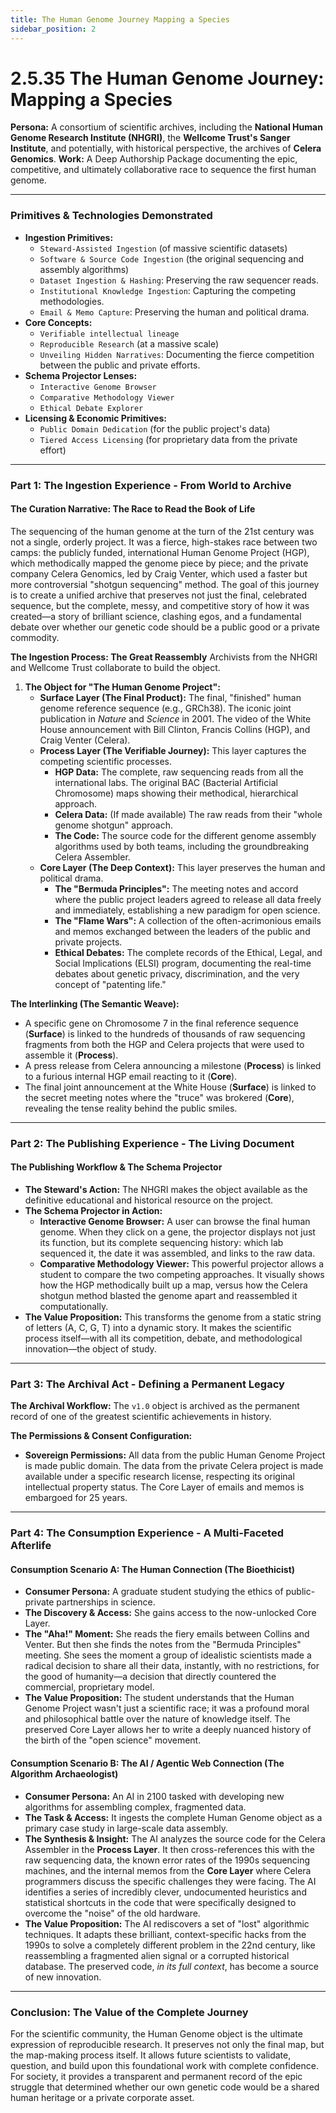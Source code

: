 ```yaml
---
title: The Human Genome Journey Mapping a Species
sidebar_position: 2
---
```


# 2.5.35 The Human Genome Journey: Mapping a Species

**Persona:** A consortium of scientific archives, including the **National Human Genome Research Institute (NHGRI)**, the **Wellcome Trust's Sanger Institute**, and potentially, with historical perspective, the archives of **Celera Genomics**.
**Work:** A Deep Authorship Package documenting the epic, competitive, and ultimately collaborative race to sequence the first human genome.

---

### **Primitives & Technologies Demonstrated**

*   **Ingestion Primitives:**
    *   `Steward-Assisted Ingestion` (of massive scientific datasets)
    *   `Software & Source Code Ingestion` (the original sequencing and assembly algorithms)
    *   `Dataset Ingestion & Hashing`: Preserving the raw sequencer reads.
    *   `Institutional Knowledge Ingestion`: Capturing the competing methodologies.
    *   `Email & Memo Capture`: Preserving the human and political drama.
*   **Core Concepts:**
    *   `Verifiable intellectual lineage`
    *   `Reproducible Research` (at a massive scale)
    *   `Unveiling Hidden Narratives`: Documenting the fierce competition between the public and private efforts.
*   **Schema Projector Lenses:**
    *   `Interactive Genome Browser`
    *   `Comparative Methodology Viewer`
    *   `Ethical Debate Explorer`
*   **Licensing & Economic Primitives:**
    *   `Public Domain Dedication` (for the public project's data)
    *   `Tiered Access Licensing` (for proprietary data from the private effort)

---

### **Part 1: The Ingestion Experience - From World to Archive**

#### **The Curation Narrative: The Race to Read the Book of Life**
The sequencing of the human genome at the turn of the 21st century was not a single, orderly project. It was a fierce, high-stakes race between two camps: the publicly funded, international Human Genome Project (HGP), which methodically mapped the genome piece by piece; and the private company Celera Genomics, led by Craig Venter, which used a faster but more controversial "shotgun sequencing" method. The goal of this journey is to create a unified archive that preserves not just the final, celebrated sequence, but the complete, messy, and competitive story of how it was created—a story of brilliant science, clashing egos, and a fundamental debate over whether our genetic code should be a public good or a private commodity.

**The Ingestion Process: The Great Reassembly**
Archivists from the NHGRI and Wellcome Trust collaborate to build the object.

1.  **The Object for "The Human Genome Project":**
    *   **Surface Layer (The Final Product):** The final, "finished" human genome reference sequence (e.g., GRCh38). The iconic joint publication in *Nature* and *Science* in 2001. The video of the White House announcement with Bill Clinton, Francis Collins (HGP), and Craig Venter (Celera).
    *   **Process Layer (The Verifiable Journey):** This layer captures the competing scientific processes.
        *   **HGP Data:** The complete, raw sequencing reads from all the international labs. The original BAC (Bacterial Artificial Chromosome) maps showing their methodical, hierarchical approach.
        *   **Celera Data:** (If made available) The raw reads from their "whole genome shotgun" approach.
        *   **The Code:** The source code for the different genome assembly algorithms used by both teams, including the groundbreaking Celera Assembler.
    *   **Core Layer (The Deep Context):** This layer preserves the human and political drama.
        *   **The "Bermuda Principles":** The meeting notes and accord where the public project leaders agreed to release all data freely and immediately, establishing a new paradigm for open science.
        *   **The "Flame Wars":** A collection of the often-acrimonious emails and memos exchanged between the leaders of the public and private projects.
        *   **Ethical Debates:** The complete records of the Ethical, Legal, and Social Implications (ELSI) program, documenting the real-time debates about genetic privacy, discrimination, and the very concept of "patenting life."

**The Interlinking (The Semantic Weave):**
*   A specific gene on Chromosome 7 in the final reference sequence (**Surface**) is linked to the hundreds of thousands of raw sequencing fragments from both the HGP and Celera projects that were used to assemble it (**Process**).
*   A press release from Celera announcing a milestone (**Process**) is linked to a furious internal HGP email reacting to it (**Core**).
*   The final joint announcement at the White House (**Surface**) is linked to the secret meeting notes where the "truce" was brokered (**Core**), revealing the tense reality behind the public smiles.

---

### **Part 2: The Publishing Experience - The Living Document**

#### **The Publishing Workflow & The Schema Projector**
*   **The Steward's Action:** The NHGRI makes the object available as the definitive educational and historical resource on the project.
*   **The Schema Projector in Action:**
    *   **Interactive Genome Browser:** A user can browse the final human genome. When they click on a gene, the projector displays not just its function, but its complete sequencing history: which lab sequenced it, the date it was assembled, and links to the raw data.
    *   **Comparative Methodology Viewer:** This powerful projector allows a student to compare the two competing approaches. It visually shows how the HGP methodically built up a map, versus how the Celera shotgun method blasted the genome apart and reassembled it computationally.
*   **The Value Proposition:** This transforms the genome from a static string of letters (A, C, G, T) into a dynamic story. It makes the scientific process itself—with all its competition, debate, and methodological innovation—the object of study.

---

### **Part 3: The Archival Act - Defining a Permanent Legacy**

**The Archival Workflow:**
The `v1.0` object is archived as the permanent record of one of the greatest scientific achievements in history.

**The Permissions & Consent Configuration:**
*   **Sovereign Permissions:** All data from the public Human Genome Project is made public domain. The data from the private Celera project is made available under a specific research license, respecting its original intellectual property status. The Core Layer of emails and memos is embargoed for 25 years.

---

### **Part 4: The Consumption Experience - A Multi-Faceted Afterlife**

#### **Consumption Scenario A: The Human Connection (The Bioethicist)**
*   **Consumer Persona:** A graduate student studying the ethics of public-private partnerships in science.
*   **The Discovery & Access:** She gains access to the now-unlocked Core Layer.
*   **The "Aha!" Moment:** She reads the fiery emails between Collins and Venter. But then she finds the notes from the "Bermuda Principles" meeting. She sees the moment a group of idealistic scientists made a radical decision to share all their data, instantly, with no restrictions, for the good of humanity—a decision that directly countered the commercial, proprietary model.
*   **The Value Proposition:** The student understands that the Human Genome Project wasn't just a scientific race; it was a profound moral and philosophical battle over the nature of knowledge itself. The preserved Core Layer allows her to write a deeply nuanced history of the birth of the "open science" movement.

#### **Consumption Scenario B: The AI / Agentic Web Connection (The Algorithm Archaeologist)**
*   **Consumer Persona:** An AI in 2100 tasked with developing new algorithms for assembling complex, fragmented data.
*   **The Task & Access:** It ingests the complete Human Genome object as a primary case study in large-scale data assembly.
*   **The Synthesis & Insight:** The AI analyzes the source code for the Celera Assembler in the **Process Layer**. It then cross-references this with the raw sequencing data, the known error rates of the 1990s sequencing machines, and the internal memos from the **Core Layer** where Celera programmers discuss the specific challenges they were facing. The AI identifies a series of incredibly clever, undocumented heuristics and statistical shortcuts in the code that were specifically designed to overcome the "noise" of the old hardware.
*   **The Value Proposition:** The AI rediscovers a set of "lost" algorithmic techniques. It adapts these brilliant, context-specific hacks from the 1990s to solve a completely different problem in the 22nd century, like reassembling a fragmented alien signal or a corrupted historical database. The preserved code, *in its full context*, has become a source of new innovation.

---

### **Conclusion: The Value of the Complete Journey**
For the scientific community, the Human Genome object is the ultimate expression of reproducible research. It preserves not only the final map, but the map-making process itself. It allows future scientists to validate, question, and build upon this foundational work with complete confidence. For society, it provides a transparent and permanent record of the epic struggle that determined whether our own genetic code would be a shared human heritage or a private corporate asset.